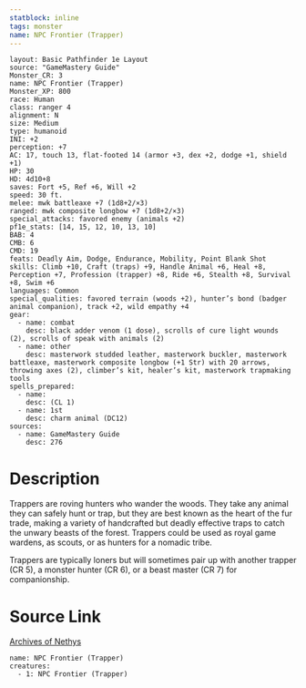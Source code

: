```yaml
---
statblock: inline
tags: monster
name: NPC Frontier (Trapper)
---
```

```statblock
layout: Basic Pathfinder 1e Layout
source: "GameMastery Guide"
Monster_CR: 3
name: NPC Frontier (Trapper)
Monster_XP: 800
race: Human
class: ranger 4
alignment: N
size: Medium
type: humanoid
INI: +2
perception: +7
AC: 17, touch 13, flat-footed 14 (armor +3, dex +2, dodge +1, shield +1)
HP: 30
HD: 4d10+8
saves: Fort +5, Ref +6, Will +2
speed: 30 ft.
melee: mwk battleaxe +7 (1d8+2/×3)
ranged: mwk composite longbow +7 (1d8+2/×3)
special_attacks: favored enemy (animals +2)
pf1e_stats: [14, 15, 12, 10, 13, 10]
BAB: 4
CMB: 6
CMD: 19
feats: Deadly Aim, Dodge, Endurance, Mobility, Point Blank Shot
skills: Climb +10, Craft (traps) +9, Handle Animal +6, Heal +8, Perception +7, Profession (trapper) +8, Ride +6, Stealth +8, Survival +8, Swim +6
languages: Common
special_qualities: favored terrain (woods +2), hunter’s bond (badger animal companion), track +2, wild empathy +4
gear:
  - name: combat
    desc: black adder venom (1 dose), scrolls of cure light wounds (2), scrolls of speak with animals (2)
  - name: other
    desc: masterwork studded leather, masterwork buckler, masterwork battleaxe, masterwork composite longbow (+1 Str) with 20 arrows, throwing axes (2), climber’s kit, healer’s kit, masterwork trapmaking tools
spells_prepared:
  - name:
    desc: (CL 1)
  - name: 1st
    desc: charm animal (DC12)
sources:
  - name: GameMastery Guide
    desc: 276
```
# Description
Trappers are roving hunters who wander the woods. They take any animal they can safely hunt or trap, but they are best known as the heart of the fur trade, making a variety of handcrafted but deadly effective traps to catch the unwary beasts of the forest. Trappers could be used as royal game wardens, as scouts, or as hunters for a nomadic tribe.

Trappers are typically loners but will sometimes pair up with another trapper (CR 5), a monster hunter (CR 6), or a beast master (CR 7) for companionship.
# Source Link
[Archives of Nethys](https://aonprd.com/NPCDisplay.aspx?ItemName=Frontier%20(Trapper))
```encounter-table
name: NPC Frontier (Trapper)
creatures:
  - 1: NPC Frontier (Trapper)
```
